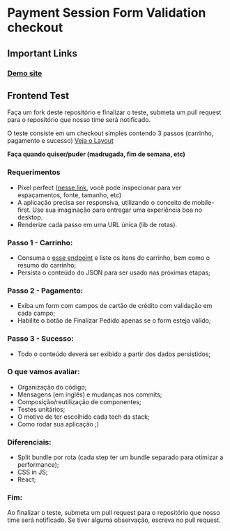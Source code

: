 # Payment Session Form Validation checkout

## Important Links

### [Demo site](https://boticario-checkout-session.netlify.app/)

## Frontend Test

Faça um fork deste repositório e finalizar o teste, submeta um pull request para o repositório que nosso time será notificado.

O teste consiste em um checkout simples contendo 3 passos (carrinho, pagamento e sucesso) [Veja o Layout](https://projects.invisionapp.com/prototype/font-test-cji0j0khf005c1t0132358e8k)

**Faça quando quiser/puder (madrugada, fim de semana, etc)**

### Requerimentos

- Pixel perfect ([nesse link](https://projects.invisionapp.com/prototype/font-test-cji0j0khf005c1t0132358e8k), você pode inspecionar para ver espaçamentos, fonte, tamanho, etc)
- A aplicação precisa ser responsiva, utilizando o conceito de mobile-first. Use sua imaginação para entregar uma experiência boa no desktop.
- Renderize cada passo em uma URL única (lib de rotas).


### Passo 1 - Carrinho:
  - Consuma o [esse endpoint](http://www.mocky.io/v2/5b15c4923100004a006f3c07) e liste os itens do carrinho, bem como o resumo do carrinho;
  - Persista o conteúdo do JSON para ser usado nas próximas etapas;

### Passo 2 - Pagamento: 
  - Exiba um form com campos de cartão de crédito com validação em cada campo;
  - Habilite o botão de Finalizar Pedido apenas se o form esteja válido;

### Passo 3 - Sucesso: 
  - Todo o conteúdo deverá ser exibido a partir dos dados persistidos;
  
### O que vamos avaliar:
  - Organização do código;
  - Mensagens (em inglês) e mudanças nos commits;
  - Composição/reutilização de componentes;
  - Testes unitários;
  - O motivo de ter escolhido cada tech da stack;
  - Como rodar sua aplicação ;)

### Diferenciais:
  - Split bundle por rota (cada step ter um bundle separado para otimizar a performance);
  - CSS in JS;
  - React;

### Fim:
Ao finalizar o teste, submeta um pull request para o repositório que nosso time será notificado. Se tiver alguma observação, escreva no pull request.
